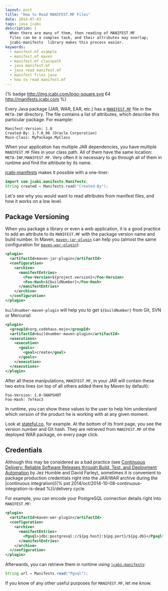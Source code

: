 ```yaml
---
layout: post
title: "How to Read MANIFEST.MF Files"
date: 2014-07-03
tags: java jcabi
description: |
  When there are many of them, then reading of MANIFEST.MF
  files can be a complex task, and their attributes may overlap;
  jcabi-manifests  library makes this process easier.
keywords:
  - manifest.mf example
  - manifest.mf maven
  - manifest.mf classpath
  - java manifest.mf
  - java read manifest.mf
  - manifest files java
  - how to read manifest.mf
---
```


{% badge http://img.jcabi.com/logo-square.svg 64 http://manifests.jcabi.com %}

Every Java package (JAR, WAR, EAR, etc.) has
a [`MANIFEST.MF`](http://docs.oracle.com/javase/tutorial/deployment/jar/manifestindex.html)
file in the `META-INF` directory. The file contains a list of attributes,
which describe this particular package. For example:

```text
Manifest-Version: 1.0
Created-By: 1.7.0_06 (Oracle Corporation)
Main-Class: MyPackage.MyClass
```

When your application has multiple JAR dependencies, you have multiple
`MANIFEST.MF` files in your class path. All of them have the same location:
`META-INF/MANIFEST.MF`. Very often it is necessary to go through all of
them in runtime and find the attribute by its name.

[jcabi-manifests](http://manifests.jcabi.com) makes it possible with a one-liner:

```java
import com.jcabi.manifests.Manifests;
String created = Manifests.read("Created-By");
```

<!--more-->

Let's see why you would want to read attributes from manifest
files, and how it works on a low level.

## Package Versioning

When you package a library or even a web application,
it is a good practice to add an attribute to its `MANIFEST.MF`
with the package version name and build number. In Maven,
[`maven-jar-plugin`](http://maven.apache.org/plugins/maven-jar-plugin/)
can help you (almost the same configuration for
[`maven-war-plugin`](http://maven.apache.org/plugins/maven-war-plugin/)):

```xml
<plugin>
  <artifactId>maven-jar-plugin</artifactId>
  <configuration>
    <archive>
      <manifestEntries>
        <Foo-Version>${project.version}</Foo-Version>
        <Foo-Hash>${buildNumber}</Foo-Hash>
      </manifestEntries>
    </archive>
  </configuration>
</plugin>
```

`buildnumber-maven-plugin`
will help you to get `${buildNumber}` from Git, SVN or Mercurial:

```xml
<plugin>
  <groupId>org.codehaus.mojo</groupId>
  <artifactId>buildnumber-maven-plugin</artifactId>
  <executions>
    <execution>
      <goals>
        <goal>create</goal>
      </goals>
    </execution>
  </executions>
</plugin>
```

After all these manipulations, `MANIFEST.MF`, in your JAR will
contain these two extra lines (on top of all others added there by Maven by default):

```text
Foo-Version: 1.0-SNAPSHOT
Foo-Hash: 7ef4ac3
```

In runtime, you can show these values to the user to help him
understand which version of the product he is working with at any given moment.

Look at [stateful.co](http://www.stateful.co), for example. At the bottom
of its front page, you see the version number and Git hash. They are
retrieved from `MANIFEST.MF` of the deployed WAR package, on every page click.

## Credentials

Although this may be considered as a bad practice
(see [Continuous Delivery: Reliable Software Releases through Build, Test, and Deployment Automation](http://amzn.to/2bQVmlb)
by Jez Humble and David Farley), sometimes it is convenient to package production
credentials right into the JAR/WAR archive during the
[continuous integration]({% pst 2014/oct/2014-10-08-continuous-integration-is-dead %})/delivery cycle.

For example, you can encode your PostgreSQL connection
details right into `MANIFEST.MF`:

```xml
<plugin>
  <artifactId>maven-war-plugin</artifactId>
  <configuration>
    <archive>
      <manifestEntries>
        <Pgsql>jdbc:postgresql://${pg.host}:${pg.port}/${pg.db}</Pgsql>
      </manifestEntries>
    </archive>
  </configuration>
</plugin>
```

Afterwards, you can retrieve them in
runtime using [`jcabi-manifests`](http://manifests.jcabi.com):

```java
String url = Manifests.read("Pgsql");
```

If you know of any other useful purposes for `MANIFEST.MF`, let me know.

